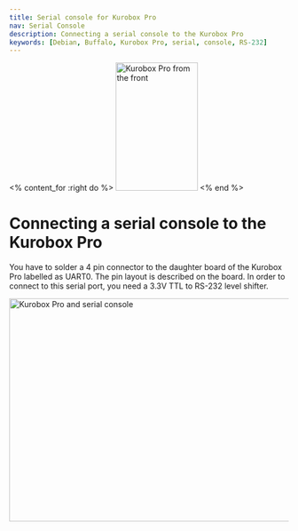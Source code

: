 ```yaml
---
title: Serial console for Kurobox Pro
nav: Serial Console
description: Connecting a serial console to the Kurobox Pro
keywords: [Debian, Buffalo, Kurobox Pro, serial, console, RS-232]
---
```


<% content_for :right do %>
<img src = "../images/r_kuroboxpro_front.jpg" class="border" alt="Kurobox Pro from the front" width="148" height="231" />
<% end %>

<h1>Connecting a serial console to the Kurobox Pro</h1>

You have to solder a 4 pin connector to the daughter board of the Kurobox
Pro labelled as UART0.  The pin layout is described on the board.  In order
to connect to this serial port, you need a 3.3V TTL to RS-232 level shifter.

<img src = "../images/img_0037s.jpg" class="border" alt = "Kurobox Pro and serial console" width="547" height="402" />

